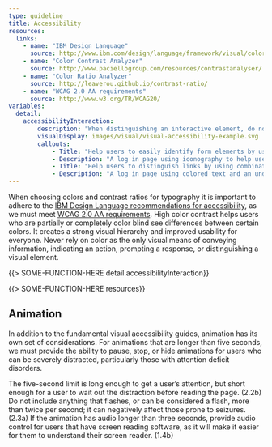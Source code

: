 ```yaml
---
type: guideline
title: Accessibility
resources:
  links:
    - name: "IBM Design Language"
      source: http://www.ibm.com/design/language/framework/visual/color.shtml#contrast
    - name: "Color Contrast Analyzer"
      source: http://www.paciellogroup.com/resources/contrastanalyser/
    - name: "Color Ratio Analyzer"
      source: http://leaverou.github.io/contrast-ratio/
    - name: "WCAG 2.0 AA requirements"
      source: http://www.w3.org/TR/WCAG20/
variables:
  detail:
    accessibilityInteraction:
        description: "When distinguishing an interactive element, do not rely on color as the only visual indicator."
        visualDisplay: images/visual/visual-accessibility-example.svg
        callouts: 
            - Title: "Help users to easily identify form elements by using iconography."
            - Description: "A log in page using iconography to help users identify input fields."
            - Title: "Help users to distinguish links by using combinations of colors and underlines."
            - Description: "A log in page using colored text and an underline to indicate a link."
---
```


When choosing colors and contrast ratios for typography it is important to adhere to the [IBM Design Language recommendations for accessibility](http://www.ibm.com/design/language/framework/visual/color.shtml#contrast), as we must meet [WCAG 2.0 AA requirements](http://www.w3.org/TR/WCAG20/). High color contrast helps users who are partially or completely color blind see differences between certain colors. It creates a strong visual hierarchy and improved usability for everyone. Never rely on color as the only visual means of conveying information, indicating an action, prompting a response, or distinguishing a visual element.  

{{> SOME-FUNCTION-HERE detail.accessibilityInteraction}}

{{> SOME-FUNCTION-HERE resources}}

## Animation

In addition to the fundamental visual accessibility guides, animation has its own set of considerations. For animations that are longer than five seconds, we must provide the ability to pause, stop, or hide animations for users who can be severely distracted, particularly those with attention deficit disorders.

The five-second limit is long enough to get a user’s attention, but short enough for a user to wait out the distraction before reading the page. (2.2b) Do not include anything that flashes, or can be considered a flash, more than twice per second; it can negatively affect those prone to seizures. (2.3a) If the animation has audio longer than three seconds, provide audio control for users that have screen reading software, as it will make it easier for them to understand their screen reader. (1.4b)
